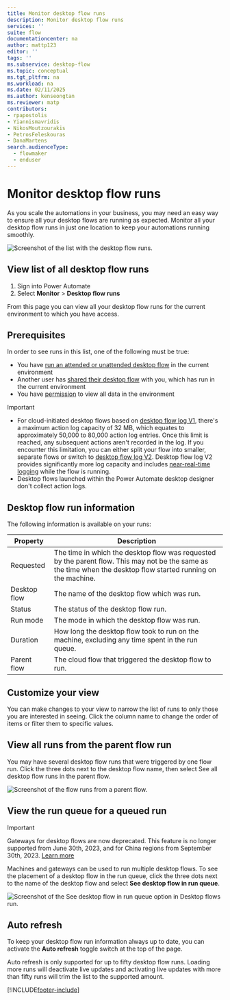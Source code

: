 ```yaml
---
title: Monitor desktop flow runs
description: Monitor desktop flow runs
services: ''
suite: flow
documentationcenter: na
author: mattp123
editor: ''
tags: ''
ms.subservice: desktop-flow
ms.topic: conceptual
ms.tgt_pltfrm: na
ms.workload: na
ms.date: 02/11/2025
ms.author: kenseongtan
ms.reviewer: matp
contributors:
- rpapostolis
- Yiannismavridis
- NikosMoutzourakis
- PetrosFeleskouras
- DanaMartens
search.audienceType: 
  - flowmaker
  - enduser
---
```

# Monitor desktop flow runs

As you scale the automations in your business, you may need an easy way to ensure all your desktop flows are running as expected. Monitor all your desktop flow runs in just one location to keep your automations running smoothly.

 ![Screenshot of the list with the desktop flow runs.](media\monitoring\monitor-desktop-flow-queues-4.png)

## View list of all desktop flow runs

1. Sign into Power Automate
1. Select **Monitor** > **Desktop flow runs**

From this page you can view all your desktop flow runs for the current environment to which you have access. 

## Prerequisites

In order to see runs in this list, one of the following must be true:

- You have [run an attended or unattended desktop flow](run-desktop-flow.md) in the current environment
- Another user has [shared their desktop flow](../create-team-flows.md#share-a-cloud-flow-with-run-only-permissions) with you, which has run in the current environment
- You have [permission](/power-platform/admin/database-security) to view all data in the environment

> [!IMPORTANT]
>
> - For cloud-initiated desktop flows based on [desktop flow log V1](./configure-desktop-flow-logs.md#configure-desktop-flow-action-log-version), there's a maximum action log capacity of 32 MB, which equates to approximately 50,000 to 80,000 action log entries. Once this limit is reached, any subsequent actions aren't recorded in the log. If you encounter this limitation, you can either split your flow into smaller, separate flows or switch to [desktop flow log V2](./configure-desktop-flow-logs.md#configure-desktop-flow-action-log-version). Desktop flow log V2 provides significantly more log capacity and includes [near-real-time logging](./monitor-run-details.md#progressive-near-real-time-action-logging) while the flow is running.
> - Desktop flows launched within the Power Automate desktop designer don't collect action logs.

## Desktop flow run information

The following information is available on your runs:

|Property|Description|
|-----|-----|
|Requested|The time in which the desktop flow was requested by the parent flow. This may not be the same as the time when the desktop flow started running on the machine.|
|Desktop flow |The name of the desktop flow which was run.|
|Status|The status of the desktop flow run.|
|Run mode|The mode in which the desktop flow was run.|
|Duration|How long the desktop flow took to run on the machine, excluding any time spent in the run queue.|
|Parent flow|The cloud flow that triggered the desktop flow to run.|

## Customize your view

You can make changes to your view to narrow the list of runs to only those you are interested in seeing. Click the column name to change the order of items or filter them to specific values.

## View all runs from the parent flow run

You may have several desktop flow runs that were triggered by one flow run. Click the three dots next to the desktop flow name, then select See all desktop flow runs in the parent flow.

  ![Screenshot of the flow runs from a parent flow.](media\monitoring\monitor-desktop-flow-queues-5.png)

## View the run queue for a queued run

> [!IMPORTANT]
> Gateways for desktop flows are now deprecated. This feature is no longer supported from June 30th, 2023, and for China regions from September 30th, 2023. [Learn more](manage-machines.md#switch-from-gateways-to-direct-connectivity)

Machines and gateways can be used to run multiple desktop flows. To see the placement of a desktop flow in the run queue, click the three dots next to the name of the desktop flow and select **See desktop flow in run queue**.

![Screenshot of the See desktop flow in run queue option in Desktop flows run.](media\monitoring\monitor-desktop-see-desktop-flow-run-queue.png)

## Auto refresh

To keep your desktop flow run information always up to date, you can activate the **Auto refresh** toggle switch at the top of the page.

Auto refresh is only supported for up to fifty desktop flow runs. Loading more runs will deactivate live updates and activating live updates with more than fifty runs will trim the list to the supported amount.

[!INCLUDE[footer-include](../includes/footer-banner.md)]
